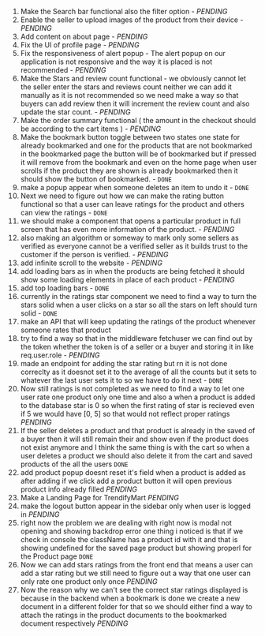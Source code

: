 1. Make the Search bar functional also the filter option  - *PENDING*
2. Enable the seller to upload images of the product from their device  - *PENDING*
3. Add content on about page  - *PENDING*
4. Fix the UI of profile page  - *PENDING*
5. Fix the responsiveness of alert popup - The alert popup on our application is not responsive and the way it is placed is not recommended  - *PENDING*
6. Make the Stars and review count functional - we obviously cannot let the seller enter the stars and reviews count neither we can add it manually as it is not recommended so we need make a way so that buyers can add review then it will increment the review count and also update the star count.  - *PENDING*
7. Make the order summary functional ( the amount in the checkout should be according to the cart items )  - *PENDING*
8. Make the bookmark button toggle between two states one state for already bookmarked and one for the products that are not bookmarked in the bookmarked page the button will be of bookmarked but if pressed it will remove from the bookmark and even on the home page when user scrolls if the product they are shown is already bookmarked then it should show the button of bookmarked. - `DONE`
9. make a popup appear when someone deletes an item to undo it - `DONE`
10. Next we need to figure out how we can make the rating button functional so that a user can leave ratings for the product and others can view the ratings - `DONE` 
11. we should make a component that opens a particular product in full screen that has even more information of the product.  - *PENDING*
12. also making an algorithm or someway to mark only some sellers as verified as everyone cannot be a verified seller as it builds trust to the customer if the person is verified.  - *PENDING*
13. add infinite scroll to the website  - *PENDING*
14. add loading bars as in when the products are being fetched it should show some loading elements in place of each product  - *PENDING*
15. add top loading bars - `DONE`
16. currently in the ratings star component we need to find a way to turn the stars solid when a user clicks on a star so all the stars on left should turn solid - `DONE`
17. make an API that will keep updating the ratings of the product whenever someone rates that product
18. try to find a way so that in the middleware fetchuser we can find out by the token whether the token is of a seller or a buyer and storing it in like req.user.role  - *PENDING*
19. made an endpoint for adding the star rating but rn it is not done correclty as it doesnot set it to the average of all the counts but it sets to whatever the last user sets it to so we have to do it next  - `DONE`
20. Now still ratings is not completed as we need to find a way to let one user rate one product only one time and also a when a product is added to the database star is 0 so when the first rating of star is recieved even if 5 we would have [0, 5] so that would not reflect proper ratings *PENDING*
21. If the seller deletes a product and that product is already in the saved of a buyer then it will still remain their and show even if the product does not exist anymore and I think the same thing is with the cart so when a user deletes a product we should also delete it from the cart and saved products of the all the users `DONE`
22. add product popup doesnt reset it's field when a product is added as after adding if we click add a product button it will open previous product info already filled *PENDING*
23. Make a Landing Page for TrendifyMart *PENDING*
24. make the logout button appear in the sidebar only when user is logged in *PENDING*
25. right now the problem we are dealing with right now is modal not opening and showing backdrop error one thing i noticed is that if we check in console the className has a product id with it and that is showing undefined for the saved page product but showing properl for the Product page `DONE`
26. Now we can add stars ratings from the front end that means a user can add a star rating but we still need to figure out a way that one user can only rate one product only once *PENDING*
27. Now the reason why we can't see the correct star ratings displayed is because in the backend when a bookmark is done we create a new document in a different folder for that so we should either find a way to attach the ratings in the product documents to the bookmarked document respectively *PENDING*